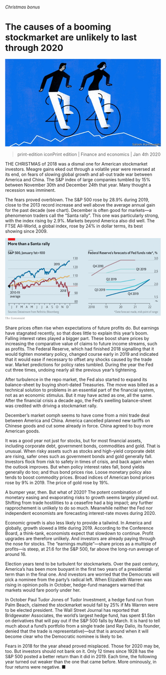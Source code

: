 ###### Christmas bonus

# The causes of a booming stockmarket are unlikely to last through 2020 

![image](images/20200104_FND003_0.jpg) 

> print-edition iconPrint edition | Finance and economics | Jan 4th 2020 

THE CHRISTMAS of 2018 was a dismal one for American stockmarket investors. Meagre gains eked out through a volatile year were reversed at its end, on fears of slowing global growth and all-out trade war between America and China. The S&P index of large companies tumbled by 15% between November 30th and December 24th that year. Many thought a recession was imminent. 

The fears proved overblown. The S&P 500 rose by 28.9% during 2019, close to the 2013 record increase and well above the average annual gain for the past decade (see chart). December is often good for markets—a phenomenon traders call the “Santa rally”. This one was particularly strong, with the index rising by 2.9%. Markets beyond America also did well. The FTSE All-World, a global index, rose by 24% in dollar terms, its best showing since 2009.  

![image](images/20200104_FNC819.png) 

Share prices often rise when expectations of future profits do. But earnings have stagnated recently, so that does little to explain this year’s boom. Falling interest rates played a bigger part. These boost share prices by increasing the comparative value of claims to future income streams, such as profits. The Federal Reserve, which had finished 2018 signalling that it would tighten monetary policy, changed course early in 2019 and indicated that it would ease if necessary to offset any shocks caused by the trade war. Market predictions for policy rates tumbled. During the year the Fed cut three times, undoing nearly all the previous year’s tightening. 

After turbulence in the repo market, the Fed also started to expand its balance-sheet by buying short-dated Treasuries. The move was billed as a technical solution to problems in an essential part of the financial system, not as an economic stimulus. But it may have acted as one, all the same. After the financial crisis a decade ago, the Fed’s swelling balance-sheet was credited with driving a stockmarket rally. 

December’s market oomph seems to have come from a mini trade deal between America and China. America cancelled planned new tariffs on Chinese goods and cut some already in force. China agreed to buy more American goods. 

It was a good year not just for stocks, but for most financial assets, including corporate debt, government bonds, commodities and gold. That is unusual. When risky assets such as stocks and high-yield corporate debt are rising, safer ones such as government bonds and gold generally fall. Investors flock from risk to safety in times of crisis, and back again when the outlook improves. But when policy interest rates fall, bond yields generally do too; and thus bond prices rise. Loose monetary policy also tends to boost commodity prices. Broad indices of American bond prices rose by 9% in 2019. The price of gold rose by 19%. 

A bumper year, then. But what of 2020? The potent combination of monetary easing and evaporating risks to growth seems largely played out. Shifting from trade hostilities to a ceasefire had a big impact; any further rapprochement is unlikely to do so much. Meanwhile neither the Fed nor independent economists are forecasting interest-rate moves during 2020. 

Economic growth is also less likely to provide a tailwind. In America and globally, growth slowed a little during 2019. According to the Conference Board, a think-tank, economists expect that slowdown to continue. Profit upgrades are therefore unlikely. And investors are already paying through the nose for stocks. The “earnings multiple”—share prices as a multiple of profits—is steep, at 21.6 for the S&P 500, far above the long-run average of around 16. 

Election years tend to be turbulent for stockmarkets. Over the past century, America’s has been more buoyant in the first two years of a presidential term than in the final one. And investors are worried that the Democrats will pick a nominee from the party’s radical left. When Elizabeth Warren was rising in opinion polls in October, hedge-fund managers warned that markets would fare poorly under her. 

In October Paul Tudor Jones of Tudor Investment, a hedge fund run from Palm Beach, claimed the stockmarket would fall by 25% if Ms Warren were to be elected president. The Wall Street Journal has reported that Bridgewater Associates, the world’s largest hedge fund, has spent $1.5bn on derivatives that will pay out if the S&P 500 falls by March. It is hard to tell much about a fund’s portfolio from a single trade (and Ray Dalio, its founder, denied that the trade is representative)—but that is around when it will become clear who the Democratic nominee is likely to be. 

Fears in 2018 for the year ahead proved misplaced. Those for 2020 may be, too. But investors should not bank on it. Only 12 times since 1928 has the S&P 500 posted a better return than it did in 2019. Each time, the following year turned out weaker than the one that came before. More ominously, in four returns were negative. ■ 

